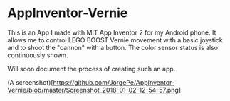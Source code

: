 # AppInventor-Vernie

This is an App I made with MIT App Inventor 2 for my Android phone.
It allows me to control LEGO BOOST Vernie movement with a basic joystick and to shoot the "cannon" with a button.
The color sensor status is also continuously shown.

Will soon document the process of creating such an app.


(A screenshot)[https://github.com/JorgePe/AppInventor-Vernie/blob/master/Screenshot_2018-01-02-12-54-57.png]
